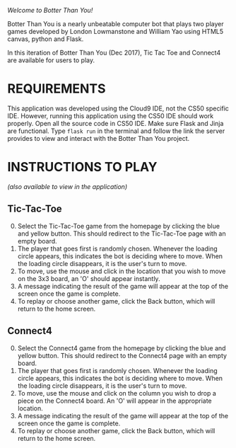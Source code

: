*Welcome to Botter Than You!*

Botter Than You is a nearly unbeatable computer bot that plays two player games developed by London Lowmanstone and William Yao using HTML5 canvas, python and Flask.

In this iteration of Botter Than You (Dec 2017), Tic Tac Toe and Connect4 are available for users to play.

REQUIREMENTS
============

This application was developed using the Cloud9 IDE, not the CS50 specific IDE. However, running this application using the CS50 IDE should work properly. 
Open all the source code in CS50 IDE. Make sure Flask and Jinja are functional. Type `flask run` in the terminal and follow the link the server 
provides to view and interact with the Botter Than You project.


INSTRUCTIONS TO PLAY
====================
*(also available to view in the application)*

Tic-Tac-Toe
-----------

0. Select the Tic-Tac-Toe game from the homepage by clicking the blue and yellow button. This should redirect to the Tic-Tac-Toe page with an empty board.
1. The player that goes first is randomly chosen. Whenever the loading circle appears, this indicates the bot is deciding where to move. When the loading circle disappears, it is the user's turn 
to move.
2. To move, use the mouse and click in the location that you wish to move on the 3x3 board, an 'O' should appear instantly.
3. A message indicating the result of the game will appear at the top of the screen once the game is complete.
4. To replay or choose another game, click the Back button, which will return to the home screen.

Connect4
--------

0. Select the Connect4 game from the homepage by clicking the blue and yellow button. This should redirect to the Connect4 page with an empty board.
1. The player that goes first is randomly chosen. Whenever the loading circle appears, this indicates the bot is deciding where to move. When the loading circle disappears, it is the user's turn 
to move.
2. To move, use the mouse and click on the column you wish to drop a piece on the Connect4 board. An 'O' will appear in the appropriate location.
3. A message indicating the result of the game will appear at the top of the screen once the game is complete.
4. To replay or choose another game, click the Back button, which will return to the home screen.